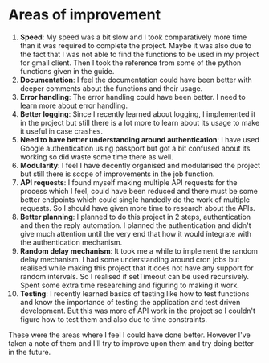 # Areas of improvement

1. __Speed__: My speed was a bit slow and I took comparatively more time than it was required to complete the project. Maybe it was also due to the fact that I was not able to find the functions to be used in my project for gmail client. Then I took the reference from some of the python functions given in the guide. 
2. __Documentation__: I feel the documentation could have been better with deeper comments about the functions and their usage.
3. __Error handling__: The error handling could have been better. I need to learn more about error handling.
4. __Better logging__: Since I recently learned about logging, I implemented it in the project but still there is a lot more to learn about its usage to make it useful in case crashes.
5. __Need to have better understanding around authentication__: I have used Google authentication using passport but got a bit confused about its working so did waste some time there as well. 
6. __Modularity__: I feel I have decently organised and modularised the project but still there is scope of improvements in the job function.
7. __API requests__: I found myself making multiple API requests for the process which I feel, could have been reduced and there must be some better endpoints which could single handedly do the work of multiple requests. So I should have given more time to research about the APIs.
8. __Better planning__: I planned to do this project in 2 steps, authentication and then the reply automation. I planned the authentication and didn't give much attention until the very end that how it would integrate with the authentication mechanism.
9. __Random delay mechanism__: It took me a while to implement the random delay mechanism. I had some understanding around cron jobs but realised while making this project that it does not have any support for random intervals. So I realised if setTimeout can be used recursively. Spent some extra time researching and figuring to making it work.
10. __Testing__: I recently learned basics of testing like how to test functions and know the importance of testing the application and test driven development. But this was more of API work in the project so I couldn't figure how to test them and also due to time constraints.

These were the areas where I feel I could have done better. However I've taken a note of them and I'll try to improve upon them and try doing better in the future.